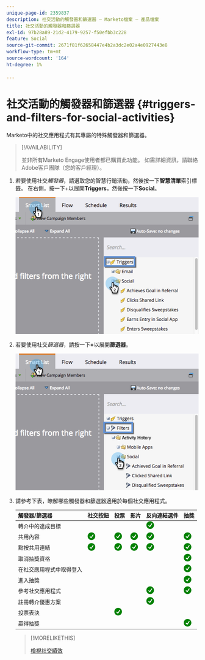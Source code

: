 ```yaml
---
unique-page-id: 2359837
description: 社交活動的觸發器和篩選器 — Marketo檔案 — 產品檔案
title: 社交活動的觸發器和篩選器
exl-id: 97b28a89-21d2-4179-9257-f50efbb3c228
feature: Social
source-git-commit: 2671f81f62658447e4b2a3dc2e02a4e0927443e8
workflow-type: tm+mt
source-wordcount: '164'
ht-degree: 1%

---
```


# 社交活動的觸發器和篩選器 {#triggers-and-filters-for-social-activities}

Marketo中的社交應用程式有其專屬的特殊觸發器和篩選器。

>[!AVAILABILITY]
>
>並非所有Marketo Engage使用者都已購買此功能。 如需詳細資訊，請聯絡Adobe客戶團隊（您的客戶經理）。

1. 若要使用社交&#x200B;_觸發器_，請選取您的智慧行銷活動，然後按一下&#x200B;**智慧清單**&#x200B;索引標籤。 在右側，按一下+以展開&#x200B;**Triggers**，然後按一下&#x200B;**Social**。

   ![](assets/image2015-4-23-11-22-39.png)

1. 若要使用社交&#x200B;_篩選器_，請按一下&#x200B;**+**&#x200B;以展開&#x200B;**篩選器**。

   ![](assets/two-282-29.png)

1. 請參考下表，瞭解哪些觸發器和篩選器適用於每個社交應用程式。

   | 觸發器/篩選器 | 社交按鈕 | 投票 | 影片 | 反向連結選件 | 抽獎 |
   |---|---|---|---|---|---|
   | 轉介中的達成目標 |  |  |  | ![（勾選）](assets/check.png) | |
   | 共用內容 | ![（勾選）](assets/check.png) | ![（勾選）](assets/check.png) | ![（勾選）](assets/check.png) | ![（勾選）](assets/check.png) | ![（勾選）](assets/check.png) |
   | 點按共用連結 | ![（勾選）](assets/check.png) | ![（勾選）](assets/check.png) | ![（勾選）](assets/check.png) | ![（勾選）](assets/check.png) | ![（勾選）](assets/check.png) |
   | 取消抽獎資格 |  |  |  |  | ![（勾選）](assets/check.png) |
   | 在社交應用程式中取得登入 |  |  |  |  | ![（勾選）](assets/check.png) |
   | 進入抽獎 |  |  |  |  | ![（勾選）](assets/check.png) |
   | 參考社交應用程式 |  |  |  | ![（勾選）](assets/check.png) | ![（勾選）](assets/check.png) |
   | 註冊轉介優惠方案 |  |  |  | ![（勾選）](assets/check.png) |  |
   | 投票表決 |  | ![（勾選）](assets/check.png) |  |  |  |
   | 贏得抽獎 |  |  |  |  | ![（勾選）](assets/check.png) |

   >[!MORELIKETHIS]
   >
   >[檢視社交績效](/help/marketo/product-docs/demand-generation/social/social-functions/view-social-performance.md)
